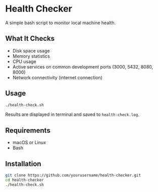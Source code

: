 # Health Checker

A simple bash script to monitor local machine health.

## What It Checks

- Disk space usage
- Memory statistics
- CPU usage
- Active services on common development ports (3000, 5432, 8080, 8000)
- Network connectivity (internet connection)

## Usage
```bash
./health-check.sh
```

Results are displayed in terminal and saved to `health-check.log`.

## Requirements

- macOS or Linux
- Bash

## Installation
```bash
git clone https://github.com/yourusername/health-checker.git
cd health-checker
./health-check.sh
```
